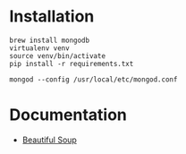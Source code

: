 # Installation

    brew install mongodb
    virtualenv venv
    source venv/bin/activate
    pip install -r requirements.txt

    mongod --config /usr/local/etc/mongod.conf

# Documentation

* [Beautiful Soup](https://www.crummy.com/software/BeautifulSoup/bs4/doc/)
